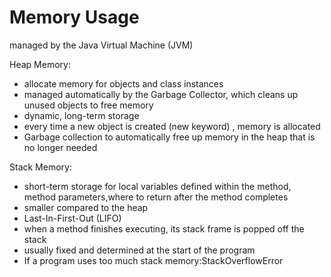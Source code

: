 # Memory  Usage 

managed by the Java Virtual Machine (JVM)

Heap Memory: 
<ul>
  <li>allocate memory for objects and class instances</li>
  <li>managed automatically by the Garbage Collector, which cleans up unused objects to free memory</li>
  <li>dynamic, long-term storage</li>
  <li>every time a new object is created (new keyword) , memory is allocated</li>
  <li>Garbage collection to automatically free up memory in the heap that is no longer needed</li>
</ul>


Stack Memory: 
<ul>
  <li>short-term storage for local variables defined within the method, method parameters,where to return after the method completes</li>
  <li>smaller compared to the heap</li>
  <li> Last-In-First-Out (LIFO) </li>
  <li>when a method finishes executing, its stack frame is popped off the stack</li>
  <li> usually fixed and determined at the start of the program</li>
  <li>If a program uses too much stack memory:StackOverflowError</li>
</ul>
